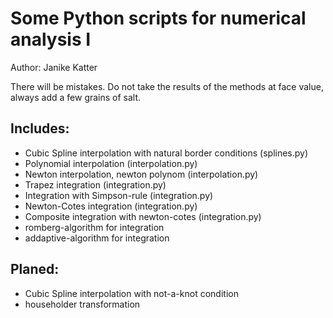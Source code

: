 # Some Python scripts for numerical analysis I
Author: Janike Katter

There will be mistakes. Do not take the results of the methods at face value, always add a few grains of salt.

## Includes:
* Cubic Spline interpolation with natural border conditions (splines.py)
* Polynomial interpolation (interpolation.py)
* Newton interpolation, newton polynom (interpolation.py)
* Trapez integration (integration.py)
* Integration with Simpson-rule (integration.py)
* Newton-Cotes integration (integration.py)
* Composite integration with newton-cotes (integration.py)
* romberg-algorithm for integration
* addaptive-algorithm for integration

## Planed:
* Cubic Spline interpolation with not-a-knot condition
* householder transformation
